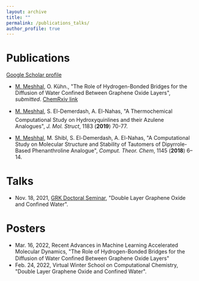 ```yaml
---
layout: archive
title: ""
permalink: /publications_talks/
author_profile: true
---
```


Publications
===
[Google Scholar profile](https://scholar.google.com/citations?user=QosbiFoAAAAJ&hl=en)

<!--**2022**-->
* <u>M. Meshhal</u>, O. Kühn., "The Role of Hydrogen-Bonded Bridges for the Diffusion of Water Confined Between Graphene Oxide Layers", *submitted*. [ChemRxiv link](https://chemrxiv.org/engage/chemrxiv/article-details/61fedc0ee0f52963f8a8e79a)

<!--**2019**-->
* <u>M. Meshhal</u>, S. El-Demerdash, A. El-Nahas, "A Thermochemical Computational Study on Hydroxyquinlines and their Azulene Analogues", *J. Mol. Struct*, 1183 (**2019**) 70-77.

<!--**2018**-->
* <u>M. Meshhal</u>, M. Shibl, S. El-Demerdash, A. El-Nahas, "A Computational Study on Molecular Structure and Stability of Tautomers of Dipyrrole-Based Phenanthroline Analogue", *Comput. Theor. Chem*, 1145 (**2018**) 6–14.

Talks
===
* Nov. 18, 2021, [GRK Doctoral Seminar](https://www.physik.uni-rostock.de/arbeitsgruppen/gruppenuebergreifendes/graduiertenkolleg/test/n/tba-new60d6f9f5c2000956210395-1-2-1/), "Double Layer Graphene Oxide and Confined Water".

Posters
===
* Mar. 16, 2022, Recent Advances in Machine Learning Accelerated Molecular Dynamics, "The Role of Hydrogen-Bonded Bridges for the Diﬀusion of Water Conﬁned Between Graphene Oxide Layers"
* Feb. 24, 2022, Virtual Winter School on Computational Chemistry, "Double Layer Graphene Oxide and Confined Water".